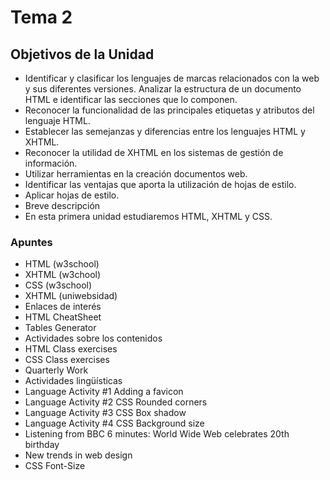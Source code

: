 # Tema 2

## Objetivos de la Unidad

- Identificar y clasificar los lenguajes de marcas relacionados con la web y sus diferentes versiones.
Analizar la estructura de un documento HTML e identificar las secciones que lo componen.
- Reconocer la funcionalidad de las principales etiquetas y atributos del lenguaje HTML.
- Establecer las semejanzas y diferencias entre los lenguajes HTML y XHTML.
- Reconocer la utilidad de XHTML en los sistemas de gestión de información.
- Utilizar herramientas en la creación documentos web.
- Identificar las ventajas que aporta la utilización de hojas de estilo.
- Aplicar hojas de estilo.
- Breve descripción
- En esta primera unidad estudiaremos HTML, XHTML y CSS.

### Apuntes

* HTML (w3school)
* XHTML (w3chool)
* CSS (w3school)
* XHTML (uniwebsidad)
* Enlaces de interés
* HTML CheatSheet
* Tables Generator
* Actividades sobre los contenidos
* HTML Class exercises
* CSS Class exercises
* Quarterly Work
* Actividades lingüísticas
* Language Activity #1 Adding a favicon
* Language Activity #2 CSS Rounded corners
* Language Activity #3 CSS Box shadow
* Language Activity #4 CSS Background size
* Listening from BBC 6 minutes: World Wide Web celebrates 20th birthday
* New trends in web design
* CSS Font-Size
